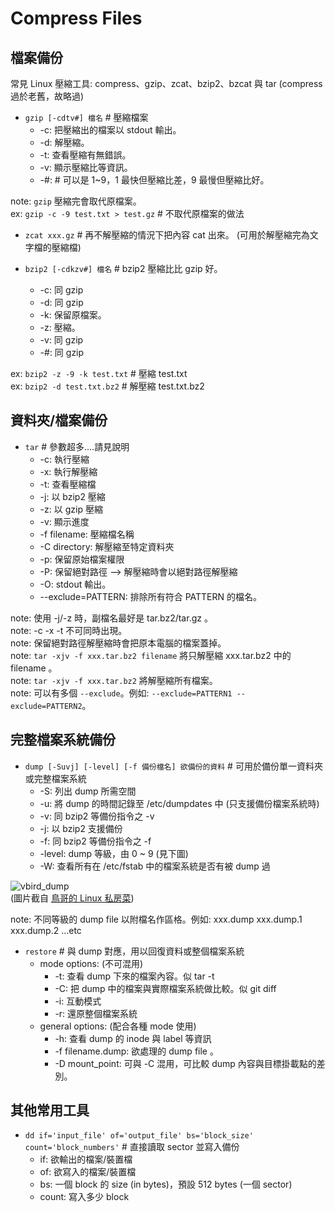 # Compress Files

## 檔案備份

常見 Linux 壓縮工具: compress、gzip、zcat、bzip2、bzcat 與 tar
(compress 過於老舊，故略過)

- `gzip [-cdtv#] 檔名` \# 壓縮檔案
  - -c: 把壓縮出的檔案以 stdout 輸出。
  - -d: 解壓縮。
  - -t: 查看壓縮有無錯誤。
  - -v: 顯示壓縮比等資訊。
  - -#: # 可以是 1~9，1 最快但壓縮比差，9 最慢但壓縮比好。

note: `gzip` 壓縮完會取代原檔案。 <br>
ex: `gzip -c -9 test.txt > test.gz` \# 不取代原檔案的做法


- `zcat xxx.gz` \# 再不解壓縮的情況下把內容 cat 出來。
(可用於解壓縮完為文字檔的壓縮檔)

- `bzip2 [-cdkzv#] 檔名` \# bzip2 壓縮比比 gzip 好。
  - -c: 同 gzip
  - -d: 同 gzip
  - -k: 保留原檔案。
  - -z: 壓縮。
  - -v: 同 gzip
  - -#: 同 gzip 

ex: `bzip2 -z -9 -k test.txt` \# 壓縮 test.txt <br>
ex: `bzip2 -d test.txt.bz2` \# 解壓縮 test.txt.bz2 <br>

## 資料夾/檔案備份

- `tar` \# 參數超多....請見說明
  - -c: 執行壓縮
  - -x: 執行解壓縮
  - -t: 查看壓縮檔
  - -j: 以 bzip2 壓縮
  - -z: 以 gzip 壓縮
  - -v: 顯示進度
  - -f filename: 壓縮檔名稱 
  - -C directory: 解壓縮至特定資料夾
  - -p: 保留原始檔案權限
  - -P: 保留絕對路徑 --> 解壓縮時會以絕對路徑解壓縮
  - -O: stdout 輸出。
  - --exclude=PATTERN: 排除所有符合 PATTERN 的檔名。

note: 使用 -j/-z 時，副檔名最好是 tar.bz2/tar.gz 。<br>
note: -c -x -t 不可同時出現。<br>
note: 保留絕對路徑解壓縮時會把原本電腦的檔案蓋掉。<br>
note: `tar -xjv -f xxx.tar.bz2 filename` 將只解壓縮 xxx.tar.bz2 中的 filename 。<br>
note: `tar -xjv -f xxx.tar.bz2` 將解壓縮所有檔案。<br>
note: 可以有多個 `--exclude`。例如: `--exclude=PATTERN1 --exclude=PATTERN2`。

## 完整檔案系統備份

- `dump [-Suvj] [-level] [-f 備份檔名] 欲備份的資料` \# 可用於備份單一資料夾或完整檔案系統
  - -S: 列出 dump 所需空間
  - -u: 將 dump 的時間記錄至 /etc/dumpdates 中 (只支援備份檔案系統時)
  - -v: 同 bzip2 等備份指令之 -v
  - -j: 以 bzip2 支援備份
  - -f: 同 bzip2 等備份指令之 -f
  - -level: dump 等級，由 0 ~ 9 (見下圖)
  - -W: 查看所有在 /etc/fstab 中的檔案系統是否有被 dump 過 

![vbird_dump](http://linux.vbird.org/linux_basic/0240tarcompress//dump-1.gif) <br>
(圖片截自 <a href="http://linux.vbird.org/linux_basic/0240tarcompress.php#dump_restore">鳥哥的 Linux 私房菜</a>)

note: 不同等級的 dump file 以附檔名作區格。例如: xxx.dump xxx.dump.1 xxx.dump.2 ...etc

- `restore` \# 與 dump 對應，用以回復資料或整個檔案系統
  - mode options: (不可混用)
    - -t: 查看 dump 下來的檔案內容。似 tar -t
    - -C: 把 dump 中的檔案與實際檔案系統做比較。似 git diff
    - -i: 互動模式
    - -r: 還原整個檔案系統
  - general options: (配合各種 mode 使用)
    - -h: 查看 dump 的 inode 與 label 等資訊
    - -f filename.dump: 欲處理的 dump file 。 
    - -D mount_point: 可與 -C 混用，可比較 dump 內容與目標掛載點的差別。 

## 其他常用工具

- `dd if='input_file' of='output_file' bs='block_size' count='block_numbers'` \# 直接讀取 sector 並寫入備份
  - if: 欲輸出的檔案/裝置檔
  - of: 欲寫入的檔案/裝置檔
  - bs: 一個 block 的 size (in bytes)，預設 512 bytes (一個 sector)
  - count: 寫入多少 block


